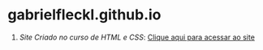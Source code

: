 # gabrielfleckl.github.io

1. _Site Criado no curso de HTML e CSS_: [Clique aqui para acessar ao site](https://gabrielfleckl.github.io/projeto-android/)
